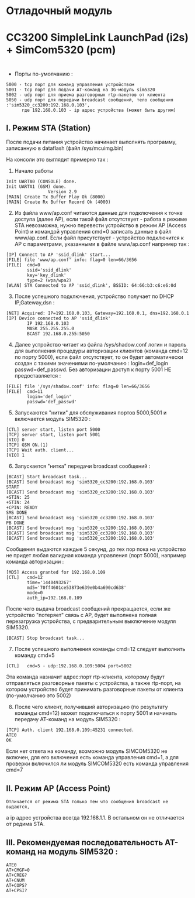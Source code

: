 #
#                  Отладочный модуль
#     CC3200 SimpleLink LaunchPad (i2s) + SimCom5320 (pcm)
#


*  Порты по-умолчанию :

```
5000 - tcp порт для команд управления устройством
5001 - tcp порт для подачи АТ-команд на 3G-модуль sim5320
5002 - udp порт для приема разговорных rtp-пакетов от клиента
5050 - udp порт для передачи breadcast сообщений, тело сообщения :'sim5320_cc3200:192.168.0.103',
      где 192.168.0.103 - ip адрес устройства (может быть другим)
```


## I.  Режим STA (Station)

  После подачи питания устройство начинает выполнять программу, записанную в dataflash (файл /sys/mcuimg.bin)

На консоли это выглядит примерно так :

1. Начало работы

```
Init UARTA0 (CONSOLE) done.
Init UARTA1 (GSM) done.
                Version 2.9
[MAIN] Create Tx Buffer Play Ok (8000)
[MAIN] Create Rx Buffer Record Ok (4000)
```

2. Из файла www/ap.conf читаются данные для подключения к точке доступа (далее AP),
  если такой файл отсутствует - работа в режиме STA невозможна, нужно перевести устройство
  в режим AP (Access Point) и командой управления cmd=0 записать данные в файл www/ap.conf.
  Если файл присутствует - устройство подключится к AP с параметрами, указанными в файле www/ap.conf
  например так :

```
[IP] Connect to AP 'ssid_dlink' start...
[FILE] file 'www/ap.conf' info: flag=0 len=66/3656
[FILE]  cmd=0
        ssid='ssid_dlink'
        key='key_dlink'
        type=2 (wpa/wpa2)
[WLAN] STA Connected to AP 'ssid_dlink', BSSID: 64:66:b3:c6:e6:0d
```

3. После успешного подключения, устройство получает по DHCP IP,Gateway,dsn :

```
[NET] Acquired: IP=192.168.0.103, Gateway=192.168.0.1, dns=192.168.0.1
[IP] Device connected to AP 'ssid_dlink'
        IP 192.168.0.103
        MASK 255.255.255.0
        BCAST 192.168.0.255:5050
```

4. Далее устройство читает из файла /sys/shadow.conf логин и пароль для выполнения процедуры
  авторизации клиентов (команда cmd=12 по порту 5000), если файл отсутствует, то он будет автоматически
  создан с такими значениями по-умолчанию : login=def_login passwd=def_passwd.
  Без авторизации доступ к порту 5001 НЕ предоставляется :

```
[FILE] file '/sys/shadow.conf' info: flag=0 len=66/3656
[FILE]  cmd=11
        login='def_login'
        passwd='def_passwd'
```

5. Запускаются "нитки" для обслуживания портов 5000,5001 и включается модуль SIM5320 :

```
[CTL] server start, listen port 5000
[TCP] server start, listen port 5001
[VIO] 0
[TCP] GSM ON.(1)
[TCP] Wait auth. client...
[VIO] 1
```

6. Запускается "нитка" передачи broadcast сообщений :

```
[BCAST] Start broadcast task...
[BCAST] Send broadcast msg 'sim5320_cc3200:192.168.0.103'
START
[BCAST] Send broadcast msg 'sim5320_cc3200:192.168.0.103'
+STIN: 25
+STIN: 24
+CPIN: READY
SMS DONE
[BCAST] Send broadcast msg 'sim5320_cc3200:192.168.0.103'
PB DONE
[BCAST] Send broadcast msg 'sim5320_cc3200:192.168.0.103'
[BCAST] Send broadcast msg 'sim5320_cc3200:192.168.0.103'
[BCAST] Send broadcast msg 'sim5320_cc3200:192.168.0.103'
```

  Сообщения выдаются каждые 5 секунд, до тех пор пока на устройство не придет
любая валидная команда управления (порт 5000), например команда авторизации :

```
[MD5] Access granted for 192.168.0.109
[CTL]   cmd=12
        time='1440493267'
        md5='70ff4601ce53873e639e0b4a690cd638'
        mode=0
        auth_ip=192.168.0.109
```

  После чего выдача broadcast сообщений прекращается, если же устройство "потеряет"
связь с AP, будет выполнена полная перезагрузка устройства, с предварительным выключение
модуля SIM5320.

```
[BCAST] Stop broadcast task...
```

7. После успешного выполнения команды cmd=12 следует выполнить команду cmd=5

```
[CTL]   cmd=5 - udp:192.168.0.109:5004 port=5002
```

  Эта команда назначит адрес:порт rtp-клиента, которому будут отправляться разговорные пакеты с устройства,
а также rtp-порт, на котором устройство будет принимать разговорные пакеты от клиента (по-умолчанию это 5002)

8. После чего клиент, получивший авторизацию (по результату команды cmd=12) может подключаться
  к порту 5001 и начинать передачу АТ-команд на модуль SIM5320 :

```
[TCP] Auth. client 192.168.0.109:45231 connected.
ATE0
OK
```

Если нет ответа на команду, возможно модуль SIMCOM5320 не включен, для его включения есть команда
управления cmd=1, а для проверки включился ли модуль SIMCOM5320 есть команда управления cmd=7


## II.  Режим AP (Access Point)

    Отличается от режима STA только тем что сообщения broadcast не выдаются,
а ip адрес устройства всегда 192.168.1.1. В остальном он не отличается от редима STA.


## III.  Рекомендуемая последовательность АТ-команд на модуль SIM5320 :

```
ATE0
AT+CMGF=0
AT+CREG?
AT+CNUM
AT+COPS?
AT+CPSI?
```


